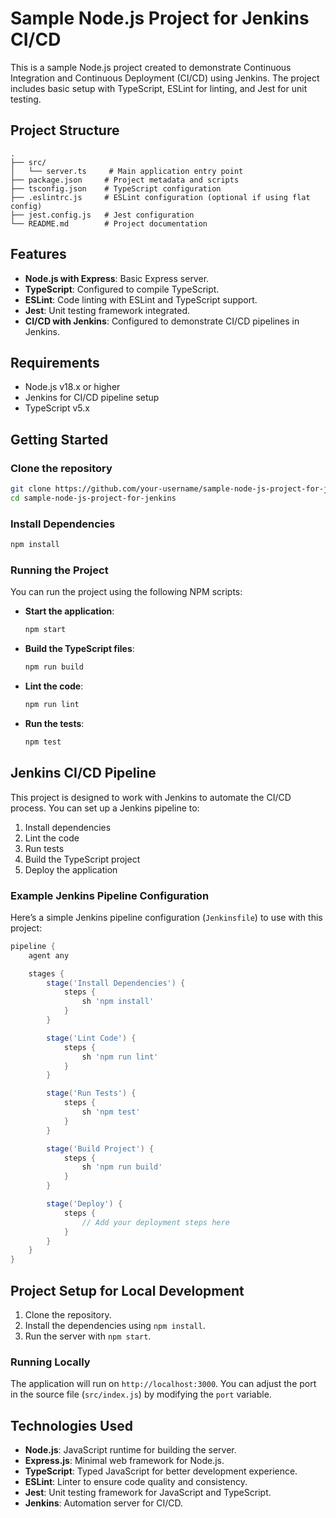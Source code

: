 
# Sample Node.js Project for Jenkins CI/CD

This is a sample Node.js project created to demonstrate Continuous Integration and Continuous Deployment (CI/CD) using Jenkins. The project includes basic setup with TypeScript, ESLint for linting, and Jest for unit testing.

## Project Structure

```plaintext
.
├── src/
│   └── server.ts     # Main application entry point
├── package.json     # Project metadata and scripts
├── tsconfig.json    # TypeScript configuration
├── .eslintrc.js     # ESLint configuration (optional if using flat config)
├── jest.config.js   # Jest configuration
└── README.md        # Project documentation
```

## Features

- **Node.js with Express**: Basic Express server.
- **TypeScript**: Configured to compile TypeScript.
- **ESLint**: Code linting with ESLint and TypeScript support.
- **Jest**: Unit testing framework integrated.
- **CI/CD with Jenkins**: Configured to demonstrate CI/CD pipelines in Jenkins.

## Requirements

- Node.js v18.x or higher
- Jenkins for CI/CD pipeline setup
- TypeScript v5.x

## Getting Started

### Clone the repository

```bash
git clone https://github.com/your-username/sample-node-js-project-for-jenkins.git
cd sample-node-js-project-for-jenkins
```

### Install Dependencies

```bash
npm install
```

### Running the Project

You can run the project using the following NPM scripts:

- **Start the application**:
  ```bash
  npm start
  ```

- **Build the TypeScript files**:
  ```bash
  npm run build
  ```

- **Lint the code**:
  ```bash
  npm run lint
  ```

- **Run the tests**:
  ```bash
  npm test
  ```

## Jenkins CI/CD Pipeline

This project is designed to work with Jenkins to automate the CI/CD process. You can set up a Jenkins pipeline to:

1. Install dependencies
2. Lint the code
3. Run tests
4. Build the TypeScript project
5. Deploy the application

### Example Jenkins Pipeline Configuration

Here’s a simple Jenkins pipeline configuration (`Jenkinsfile`) to use with this project:

```groovy
pipeline {
    agent any

    stages {
        stage('Install Dependencies') {
            steps {
                sh 'npm install'
            }
        }

        stage('Lint Code') {
            steps {
                sh 'npm run lint'
            }
        }

        stage('Run Tests') {
            steps {
                sh 'npm test'
            }
        }

        stage('Build Project') {
            steps {
                sh 'npm run build'
            }
        }

        stage('Deploy') {
            steps {
                // Add your deployment steps here
            }
        }
    }
}
```

## Project Setup for Local Development

1. Clone the repository.
2. Install the dependencies using `npm install`.
3. Run the server with `npm start`.

### Running Locally

The application will run on `http://localhost:3000`. You can adjust the port in the source file (`src/index.js`) by modifying the `port` variable.

## Technologies Used

- **Node.js**: JavaScript runtime for building the server.
- **Express.js**: Minimal web framework for Node.js.
- **TypeScript**: Typed JavaScript for better development experience.
- **ESLint**: Linter to ensure code quality and consistency.
- **Jest**: Unit testing framework for JavaScript and TypeScript.
- **Jenkins**: Automation server for CI/CD.

